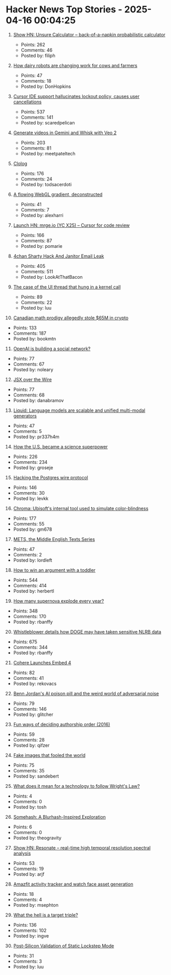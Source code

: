 # Hacker News Top Stories - 2025-04-16 00:04:25

1. [Show HN: Unsure Calculator – back-of-a-napkin probabilistic calculator](https://filiph.github.io/unsure/)
   - Points: 262
   - Comments: 46
   - Posted by: filiph

2. [How dairy robots are changing work for cows and farmers](https://spectrum.ieee.org/lely-dairy-robots)
   - Points: 47
   - Comments: 18
   - Posted by: DonHopkins

3. [Cursor IDE support hallucinates lockout policy, causes user cancellations](https://old.reddit.com/r/cursor/comments/1jyy5am/psa_cursor_now_restricts_logins_to_a_single/)
   - Points: 537
   - Comments: 141
   - Posted by: scaredpelican

4. [Generate videos in Gemini and Whisk with Veo 2](https://blog.google/products/gemini/video-generation/)
   - Points: 203
   - Comments: 81
   - Posted by: meetpateltech

5. [Clolog](https://github.com/bobschrag/clolog)
   - Points: 176
   - Comments: 24
   - Posted by: todsacerdoti

6. [A flowing WebGL gradient, deconstructed](https://alexharri.com/blog/webgl-gradients)
   - Points: 41
   - Comments: 7
   - Posted by: alexharri

7. [Launch HN: mrge.io (YC X25) – Cursor for code review](undefined)
   - Points: 166
   - Comments: 87
   - Posted by: pomarie

8. [4chan Sharty Hack And Janitor Email Leak](https://knowyourmeme.com/memes/events/april-2025-4chan-sharty-hack-and-janitor-email-leak)
   - Points: 405
   - Comments: 511
   - Posted by: LookAtThatBacon

9. [The case of the UI thread that hung in a kernel call](https://devblogs.microsoft.com/oldnewthing/20250411-00/?p=111066)
   - Points: 89
   - Comments: 22
   - Posted by: luu

10. [Canadian math prodigy allegedly stole $65M in crypto](https://www.theglobeandmail.com/business/economy/article-math-prodigy-cryptocurrency-enforcement-united-states/)
   - Points: 133
   - Comments: 187
   - Posted by: bookmtn

11. [OpenAI is building a social network?](https://www.theverge.com/openai/648130/openai-social-network-x-competitor)
   - Points: 77
   - Comments: 67
   - Posted by: noleary

12. [JSX over the Wire](https://overreacted.io/jsx-over-the-wire/)
   - Points: 77
   - Comments: 68
   - Posted by: danabramov

13. [Liquid: Language models are scalable and unified multi-modal generators](https://foundationvision.github.io/Liquid/)
   - Points: 47
   - Comments: 5
   - Posted by: pr337h4m

14. [How the U.S. became a science superpower](https://steveblank.com/2025/04/15/how-the-u-s-became-a-science-superpower/)
   - Points: 226
   - Comments: 234
   - Posted by: groseje

15. [Hacking the Postgres wire protocol](https://pgdog.dev/blog/hacking-postgres-wire-protocol)
   - Points: 146
   - Comments: 30
   - Posted by: levkk

16. [Chroma: Ubisoft's internal tool used to simulate color-blindness](https://github.com/ubisoft/Chroma)
   - Points: 177
   - Comments: 55
   - Posted by: gm678

17. [METS, the Middle English Texts Series](https://metseditions.org)
   - Points: 47
   - Comments: 2
   - Posted by: lordleft

18. [How to win an argument with a toddler](https://seths.blog/2025/04/how-to-win-an-argument-with-a-toddler/)
   - Points: 544
   - Comments: 414
   - Posted by: herbertl

19. [How many supernova explode every year?](https://badastronomy.beehiiv.com/p/ban-447-wait-how-many-supernova-explode)
   - Points: 348
   - Comments: 170
   - Posted by: rbanffy

20. [Whistleblower details how DOGE may have taken sensitive NLRB data](https://www.npr.org/2025/04/15/nx-s1-5355896/doge-nlrb-elon-musk-spacex-security)
   - Points: 675
   - Comments: 344
   - Posted by: rbanffy

21. [Cohere Launches Embed 4](https://cohere.com/blog/embed-4)
   - Points: 82
   - Comments: 41
   - Posted by: rekovacs

22. [Benn Jordan's AI poison pill and the weird world of adversarial noise](https://cdm.link/benn-jordan-ai-poison-pill/)
   - Points: 79
   - Comments: 146
   - Posted by: glitcher

23. [Fun ways of deciding authorship order (2016)](https://dynamicecology.wordpress.com/2016/09/21/fun-ways-of-deciding-authorship-order/)
   - Points: 59
   - Comments: 28
   - Posted by: qifzer

24. [Fake images that fooled the world](https://www.theguardian.com/artanddesign/2025/apr/12/28-fake-images-that-fooled-the-world)
   - Points: 75
   - Comments: 35
   - Posted by: sandebert

25. [What does it mean for a technology to follow Wright's Law?](https://ourworldindata.org/learning-curve)
   - Points: 4
   - Comments: 0
   - Posted by: tosh

26. [Somehash: A Blurhash-Inspired Exploration](https://travisbumgarner.dev/blog/somehash)
   - Points: 6
   - Comments: 0
   - Posted by: theogravity

27. [Show HN: Resonate – real-time high temporal resolution spectral analysis](https://alexandrefrancois.org/Resonate/)
   - Points: 53
   - Comments: 19
   - Posted by: arjf

28. [Amazfit activity tracker and watch face asset generation](https://blog.gingerbeardman.com/2025/04/11/amazfit-activity-tracker-and-watch-face-asset-generation/)
   - Points: 18
   - Comments: 4
   - Posted by: msephton

29. [What the hell is a target triple?](https://mcyoung.xyz/2025/04/14/target-triples/)
   - Points: 136
   - Comments: 102
   - Posted by: ingve

30. [Post-Silicon Validation of Static Lockstep Mode](https://www.intel.com/content/www/us/en/content-details/851929/post-silicon-validation-of-static-lockstep-mode-on-intel-xeon-6-processor-e-core-architecture.html)
   - Points: 31
   - Comments: 3
   - Posted by: luu


